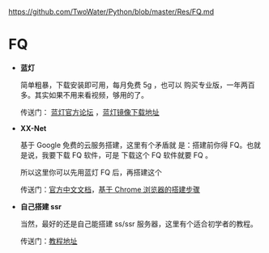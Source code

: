 https://github.com/TwoWater/Python/blob/master/Res/FQ.md


# FQ


* **蓝灯**

    简单粗暴，下载安装即可用，每月免费 5g ，也可以 购买专业版，一年两百多。其实如果不用来看视频，够用的了。

    传送门： [蓝灯官方论坛](https://github.com/getlantern/forum) ，[蓝灯镜像下载地址](http://s3.amazonaws.com/urtuz53txrmk9/index.html)


* **XX-Net**

    基于 Google 免费的云服务搭建，这里有个矛盾就 是：搭建前你得 FQ。也就是说，我要下载 FQ 软件，可是  下载这个 FQ 软件就要 FQ 。

    所以这里你可以先用蓝灯 FQ 后，再搭建这个

    传送门：[官方中文文档](https://github.com/XX-net/XX-Net/wiki/%E4%B8%AD%E6%96%87%E6%96%87%E6%A1%A3)，[基于 Chrome 浏览器的搭建步骤](https://github.com/XX-net/XX-Net/wiki/%E4%BD%BF%E7%94%A8Chrome%E6%B5%8F%E8%A7%88%E5%99%A8)


* **自己搭建 ssr**

    当然，最好的还是自己能搭建 ss/ssr 服务器，这里有个适合初学者的教程。

    传送门：[教程地址](https://github.com/TwoWater/Python/blob/master/Res/%E8%87%AA%E5%B7%B1%E6%90%AD%E5%BB%BAss:ssr%E6%9C%8D%E5%8A%A1%E5%99%A8.md)


